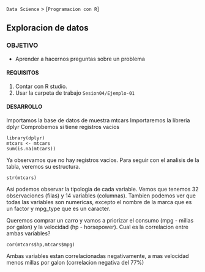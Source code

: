 `Data Science` > [`Programacion con R`]
## Exploracion de datos

### OBJETIVO
- Aprender a hacernos preguntas sobre un problema  

#### REQUISITOS
1. Contar con R studio.
1. Usar la carpeta de trabajo `Sesion04/Ejemplo-01`

#### DESARROLLO

Importamos la base de datos de muestra mtcars
Importaremos la libreria dplyr
Comprobemos si tiene registros vacios

```{r}
library(dplyr)
mtcars <- mtcars 
sum(is.na(mtcars))

```

Ya observamos que no hay registros vacios. 
Para seguir con el analisis de la tabla, veremos su estructura. 

```{r}
str(mtcars)
```
Asi podemos observar la tipologia de cada variable. Vemos que tenemos 32 observaciones (filas) y 14 variables (columnas). Tambien podemos ver que todas las variables son numericas, excepto el nombre de la marca que es un factor y mpg_type que es un caracter. 

Queremos comprar un carro y vamos a priorizar el consumo (mpg - millas por galon) y la velocidad (hp - horsepower). 
Cual es la correlacion entre ambas variables? 
```{r}
cor(mtcars$hp,mtcars$mpg)
```
Ambas variables estan correlacionadas negativamente, a mas velocidad menos millas por galon (correlacion negativa del 77%)